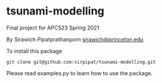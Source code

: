 # tsunami-modelling
Final project for APC523 Spring 2021

By Sirawich Pipatprathanporn sirawich@princeton.edu

To install this package
```
git clone git@github.com:sirpipat/tsunami-modelling.git
```

Please read examples.py to learn how to use the package.
